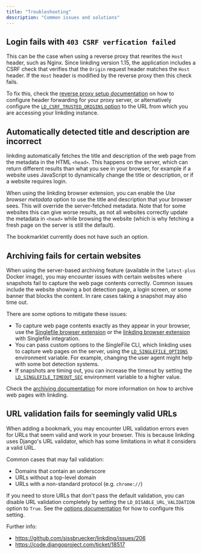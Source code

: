 ```yaml
---
title: "Troubleshooting"
description: "Common issues and solutions"
---
```


## Login fails with `403 CSRF verfication failed`

This can be the case when using a reverse proxy that rewrites the `Host` header, such as Nginx.
Since linkding version 1.15, the application includes a CSRF check that verifies that the `Origin` request header matches the `Host` header.
If the `Host` header is modified by the reverse proxy then this check fails.

To fix this, check the [reverse proxy setup documentation](/installation#reverse-proxy-setup) on how to configure header forwarding for your proxy server, or alternatively configure the  [`LD_CSRF_TRUSTED_ORIGINS` option](/options#ld_csrf_trusted_origins) to the URL from which you are accessing your linkding instance.

## Automatically detected title and description are incorrect

linkding automatically fetches the title and description of the web page from the metadata in the HTML `<head>`. This happens on the server, which can return different results than what you see in your browser, for example if a website uses JavaScript to dynamically change the title or description, or if a website requires login.

When using the linkding browser extension, you can enable the *Use browser metadata* option to use the title and description that your browser sees. This will override the server-fetched metadata. Note that for some websites this can give worse results, as not all websites correctly update the metadata in `<head>` while browsing the website (which is why fetching a fresh page on the server is still the default).

The bookmarklet currently does not have such an option.

## Archiving fails for certain websites

When using the server-based archiving feature (available in the `latest-plus` Docker image), you may encounter issues with certain websites where snapshots fail to capture the web page contents correctly.
Common issues include the website showing a bot detection page, a login screen, or some banner that blocks the content.
In rare cases taking a snapshot may also time out.

There are some options to mitigate these issues:
- To capture web page contents exactly as they appear in your browser, use the [Singlefile browser extension](/archiving#using-the-singlefile-browser-extension) or the [linkding browser extension](/archiving#using-the-linkding-browser-extension) with Singlefile integration.
- You can pass custom options to the SingleFile CLI, which linkding uses to capture web pages on the server, using the [`LD_SINGLEFILE_OPTIONS`](/options#ld_singlefile_options) environment variable. For example, changing the user agent might help with some bot detection systems.
- If snapshots are timing out, you can increase the timeout by setting the [`LD_SINGLEFILE_TIMEOUT_SEC`](/options#ld_singlefile_timeout_sec) environment variable to a higher value.

Check the [archiving documentation](/archiving) for more information on how to archive web pages with linkding.

## URL validation fails for seemingly valid URLs

When adding a bookmark, you may encounter URL validation errors even for URLs that seem valid and work in your browser. This is because linkding uses Django's URL validator, which has some limitations in what it considers a valid URL.

Common cases that may fail validation:
- Domains that contain an underscore
- URLs without a top-level domain
- URLs with a non-standard protocol (e.g. `chrome://`)

If you need to store URLs that don't pass the default validation, you can disable URL validation completely by setting the `LD_DISABLE_URL_VALIDATION` option to `True`. See the [options documentation](/options#ld_disable_url_validation) for how to configure this setting.

Further info:
- https://github.com/sissbruecker/linkding/issues/206
- https://code.djangoproject.com/ticket/18517
